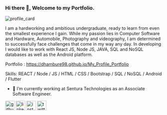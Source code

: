 ### Hi there 👋, Welcome to my Portfolio.
![profile_card](https://user-images.githubusercontent.com/73605984/210831657-df2a6258-cbeb-4000-b240-98cdfc50f0f4.png) 


I am a hardworking and ambitious undergraduate, ready to learn from even the smallest experience I gain. While my passion lies in Computer Software and Hardware, Automobile, Photography and videography, I am determined to successfully face challenges that come in my way any day.
In developing I would like to work with React JS, Node JS, JAVA, SQL and NoSQL databases as well as the Android platform.

Portfolio : https://dhambure98.github.io/My_Profile_Portfolio

Skills: REACT / Node / JS / HTML / CSS / Bootstrap / SQL / NoSQL / Android / Flutter

- 🔭 I’m currently working at Sentura Technologies as an Associate Software Engineer.  


[<img src='https://cdn.jsdelivr.net/npm/simple-icons@3.0.1/icons/github.svg' alt='github' height='30'>](https://github.com/dhambure98)   [<img src='https://cdn.jsdelivr.net/npm/simple-icons@3.0.1/icons/linkedin.svg' alt='linkedin' height='30'>](https://www.linkedin.com/in/akila-dhambure-liyanage/)   [<img src='https://cdn.jsdelivr.net/npm/simple-icons@3.0.1/icons/instagram.svg' alt='instagram' height='30'>](https://www.instagram.com/_dambare_98/)   [<img src='https://cdn.jsdelivr.net/npm/simple-icons@3.0.1/icons/twitter.svg' alt='twitter' height='30'>](https://twitter.com/ALstave98) 


<!--
[![Anurag's GitHub stats](https://github-readme-stats.vercel.app/api?username=akilaLiyanage)](https://github.com/anuraghazra/github-readme-stats)
-->
<!--
**akilaLiyanage/akilaLiyanage** is a ✨ _special_ ✨ repository because its `README.md` (this file) appears on your GitHub profile.
Here are some ideas to get you started:
- 🔭 I’m currently working on ...
- 🌱 I’m currently learning ...
- 👯 I’m looking to collaborate on ...
- 🤔 I’m looking for help with ...
- 💬 Ask me about ...
- 📫 How to reach me: ...
- 😄 Pronouns: ...
- ⚡ Fun fact: ...
-->
